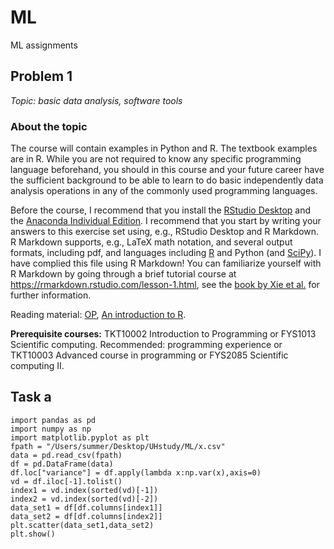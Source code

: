 # ML
ML assignments
## Problem 1

*Topic: basic data analysis, software tools* 
### About the topic
  
The course will contain
  examples in Python and R. The textbook examples are in R. While you are not required to know
  any specific programming language beforehand,
  you should in this course and your future career have the
  sufficient background to be able to learn to do basic independently
  data analysis operations in any of the commonly used programming
  languages.
  
 
Before the course, I recommend that you install the [RStudio Desktop](https://rstudio.com/products/rstudio/) and the [Anaconda Individual Edition](https://www.anaconda.com/distribution/). I recommend that you start by
  writing your answers to this exercise set using, e.g., RStudio Desktop and R Markdown. R Markdown supports, e.g., LaTeX math notation, and several output formats, including pdf, and languages including [R](https://www.r-project.org/) and Python (and [SciPy](https://www.scipy.org/)). I have complied this file using R Markdown! You can familiarize yourself with R Markdown by going through a brief tutorial course at <https://rmarkdown.rstudio.com/lesson-1.html>, see the [book by Xie et al.](https://bookdown.org/yihui/rmarkdown/) for further information.
  
Reading material: [OP](https://python-s20.mooc.fi/), [An introduction to R](https://cran.r-project.org/doc/manuals/r-release/R-intro.pdf).

**Prerequisite courses:**
TKT10002 Introduction to Programming or FYS1013 Scientific computing. Recommended: programming experience or TKT10003 Advanced course in programming or FYS2085 Scientific computing II.

## Task a

```{python}
import pandas as pd
import numpy as np
import matplotlib.pyplot as plt
fpath = "/Users/summer/Desktop/UHstudy/ML/x.csv"
data = pd.read_csv(fpath)
df = pd.DataFrame(data)
df.loc["variance"] = df.apply(lambda x:np.var(x),axis=0)
vd = df.iloc[-1].tolist()
index1 = vd.index(sorted(vd)[-1])
index2 = vd.index(sorted(vd)[-2])
data_set1 = df[df.columns[index1]]
data_set2 = df[df.columns[index2]]
plt.scatter(data_set1,data_set2)
plt.show()
```

